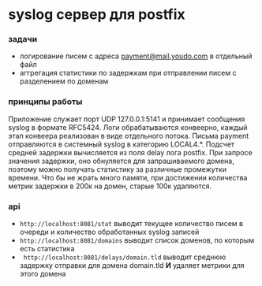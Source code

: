 # syslog сервер для postfix

### задачи
* логирование писем с адреса payment@mail.youdo.com в отдельный файл
* аггрегация статистики по задержкам при отправлении писем с разделением по доменам

### принципы работы
Приложение служает порт UDP 127.0.0.1:5141 и принимает сообщения syslog в формате RFC5424. 
Логи обрабатываются конвеерно, каждый этап конвеера реализован в виде отдельного потока. 
Письма payment отправляются в системный syslog в категорию LOCAL4.*. 
Подсчет средней задержки вычисляется из поля delay лога postfix. 
При запросе значения задержки, оно обнуляется для запрашиваемого домена, 
поэтому можно получать статистику за различные промежутки времени.
Что бы не жрать много памяти, при достижении количества метрик задержки в 200к на домен,
старые 100к удаляются.

### api
* ```http://localhost:8081/stat``` 
выводит текущее количество писем в очереди и количество обработанных syslog записей
* ```http://localhost:8081/domains```
выводит список доменов, по которым есть статистика
* ``` http://localhost:8081/delays/domain.tld```
выводит среднюю задержку отправки для домена domain.tld **И** удаляет метрики для этого домена
